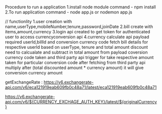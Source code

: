 Procedure to run a application
1.install node module command - npm install
2.To run application command - node app.js or nodemon app.js

// functionlity 
1.user creation with name,userType,mobileNumber,tenure,password,joinDate
2.bill create with items,amount,currency
3.login api created to get token for authenticated user to access currencyconversion api 
4.currency calculate api payload required userId,billId and conversion currency code 
   fetch bill details  for respective userId 
   based on userType, tenure and total amount discount need to calcualate and subtract in total amount
   from payload coversion currency code taken and third party api trigger for take respective amount taken for particular conversion code
   after fetching from third party api multiply after (total discounted amount * currency amount) it will give conversion currency amount
    
getExchangeRate :
 https://v6.exchangerate-api.com/v6/eca121919eab609fb0c48a71/latest/eca121919eab609fb0c48a71

https://v6.exchangerate-api.com/v6/${CURRENCY_EXCHAGE_AUTH_KEY}/latest/${originalCurrency}